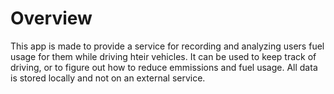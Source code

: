 # Overview
This app is made to provide a service for recording and analyzing users fuel usage for them while driving hteir vehicles. It can be used to keep track of driving, or to figure out how to reduce emmissions and fuel usage.
All data is stored locally and not on an external service.
